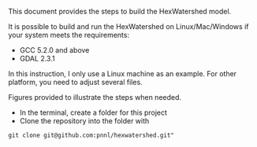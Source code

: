This document provides the steps to build the HexWatershed model.

It is possible to build and run the HexWatershed on Linux/Mac/Windows if your system meets the requirements:
* GCC 5.2.0 and above
* GDAL 2.3.1 

In this instruction, I only use a Linux machine as an example. For other platform, you need to adjust several files. 

Figures provided to illustrate the steps when needed.

* In the terminal, create a folder for this project
* Clone the repository into the folder with 
```
git clone git@github.com:pnnl/hexwatershed.git"
```